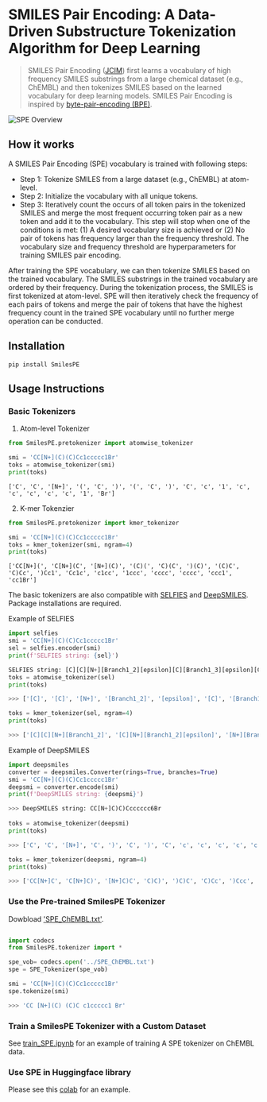 # SMILES Pair Encoding: A Data-Driven Substructure Tokenization Algorithm for Deep Learning
> SMILES Pair Encoding ([JCIM](https://pubs.acs.org/doi/abs/10.1021/acs.jcim.0c01127)) first learns a vocabulary of high frequency SMILES substrings from a large chemical dataset (e.g., ChEMBL) and then tokenizes SMILES based on the learned vocabulary for deep learning models. SMILES Pair Encoding is inspired by [byte-pair-encoding (BPE)](https://www.aclweb.org/anthology/P16-1162/).

![SPE Overview](TOC.PNG)

## How it works

A SMILES Pair Encoding (SPE) vocabulary is trained with following steps:
- Step 1: Tokenize SMILES from a large dataset (e.g., ChEMBL) at atom-level.
- Step 2: Initialize the vocabulary with all unique tokens.
- Step 3: Iteratively count the occurs of all token pairs in the tokenized SMILES and merge the most frequent occurring token pair as a new token and add it to the vocabulary. This step will stop when one of the conditions is met: (1) A desired vocabulary size is achieved or (2) No pair of tokens has frequency larger than the frequency threshold. The vocabulary size and frequency threshold are hyperparameters for training SMILES pair encoding. 


After training the SPE vocabulary, we can then tokenize SMILES based on the trained vocabulary. The SMILES substrings in the trained vocabulary are ordered by their frequency. During the tokenization process, the SMILES is first tokenized at atom-level. SPE will then iteratively check the frequency of each pairs of tokens and merge the pair of tokens that have the highest frequency count in the trained SPE vocabulary until no further merge operation can be conducted. 


## Installation

```
pip install SmilesPE
```

## Usage Instructions

### Basic Tokenizers

1. Atom-level Tokenizer

```python
from SmilesPE.pretokenizer import atomwise_tokenizer

smi = 'CC[N+](C)(C)Cc1ccccc1Br'
toks = atomwise_tokenizer(smi)
print(toks)
```

    ['C', 'C', '[N+]', '(', 'C', ')', '(', 'C', ')', 'C', 'c', '1', 'c', 'c', 'c', 'c', 'c', '1', 'Br']


2. K-mer Tokenzier

```python
from SmilesPE.pretokenizer import kmer_tokenizer

smi = 'CC[N+](C)(C)Cc1ccccc1Br'
toks = kmer_tokenizer(smi, ngram=4)
print(toks)
```

    ['CC[N+](', 'C[N+](C', '[N+](C)', '(C)(', 'C)(C', ')(C)', '(C)C', 'C)Cc', ')Cc1', 'Cc1c', 'c1cc', '1ccc', 'cccc', 'cccc', 'ccc1', 'cc1Br']


The basic tokenizers are also compatible with [SELFIES](https://github.com/aspuru-guzik-group/selfies) and [DeepSMILES](https://github.com/baoilleach/deepsmiles). Package installations are required.

Example of SELFIES

```python
import selfies
smi = 'CC[N+](C)(C)Cc1ccccc1Br'
sel = selfies.encoder(smi)
print(f'SELFIES string: {sel}')

SELFIES string: [C][C][N+][Branch1_2][epsilon][C][Branch1_3][epsilon][C][C][c][c][c][c][c][c][Ring1][Branch1_1][Br]    
toks = atomwise_tokenizer(sel)
print(toks)

>>> ['[C]', '[C]', '[N+]', '[Branch1_2]', '[epsilon]', '[C]', '[Branch1_3]', '[epsilon]', '[C]', '[C]', '[c]', '[c]', '[c]', '[c]', '[c]', '[c]', '[Ring1]', '[Branch1_1]', '[Br]']

toks = kmer_tokenizer(sel, ngram=4)
print(toks)

>>> ['[C][C][N+][Branch1_2]', '[C][N+][Branch1_2][epsilon]', '[N+][Branch1_2][epsilon][C]', '[Branch1_2][epsilon][C][Branch1_3]', '[epsilon][C][Branch1_3][epsilon]', '[C][Branch1_3][epsilon][C]', '[Branch1_3][epsilon][C][C]', '[epsilon][C][C][c]', '[C][C][c][c]', '[C][c][c][c]', '[c][c][c][c]', '[c][c][c][c]', '[c][c][c][c]', '[c][c][c][Ring1]', '[c][c][Ring1][Branch1_1]', '[c][Ring1][Branch1_1][Br]']
```

Example of DeepSMILES

```python
import deepsmiles
converter = deepsmiles.Converter(rings=True, branches=True)
smi = 'CC[N+](C)(C)Cc1ccccc1Br'
deepsmi = converter.encode(smi)
print(f'DeepSMILES string: {deepsmi}')

>>> DeepSMILES string: CC[N+]C)C)Ccccccc6Br
    
toks = atomwise_tokenizer(deepsmi)
print(toks)

>>> ['C', 'C', '[N+]', 'C', ')', 'C', ')', 'C', 'c', 'c', 'c', 'c', 'c', 'c', '6', 'Br']

toks = kmer_tokenizer(deepsmi, ngram=4)
print(toks)

>>> ['CC[N+]C', 'C[N+]C)', '[N+]C)C', 'C)C)', ')C)C', 'C)Cc', ')Ccc', 'Cccc', 'cccc', 'cccc', 'cccc', 'ccc6', 'cc6Br']
```

### Use the Pre-trained SmilesPE Tokenizer

Dowbload ['SPE_ChEMBL.txt'](https://github.com/XinhaoLi74/SmilesPE/blob/master/SPE_ChEMBL.txt).

```python

import codecs
from SmilesPE.tokenizer import *

spe_vob= codecs.open('../SPE_ChEMBL.txt')
spe = SPE_Tokenizer(spe_vob)

smi = 'CC[N+](C)(C)Cc1ccccc1Br'
spe.tokenize(smi)

>>> 'CC [N+](C) (C)C c1ccccc1 Br'
```

### Train a SmilesPE Tokenizer with a Custom Dataset

See [train_SPE.ipynb](https://github.com/XinhaoLi74/SmilesPE/blob/master/Examples/train_SPE.ipynb) for an example of training A SPE tokenizer on ChEMBL data.

### Use SPE in Huggingface library
Please see this [colab](https://colab.research.google.com/drive/1tsiTpC4i26QNdRzBHFfXIOFVToE54-9b?usp=sharing) for an example.
